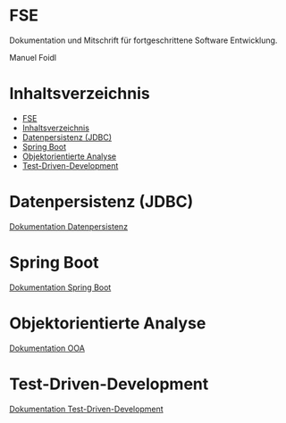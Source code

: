 # FSE

Dokumentation und Mitschrift für fortgeschrittene Software Entwicklung.

Manuel Foidl

# Inhaltsverzeichnis

- [FSE](#fse)
- [Inhaltsverzeichnis](#inhaltsverzeichnis)
- [Datenpersistenz (JDBC)](#datenpersistenz-jdbc)
- [Spring Boot](#spring-boot)
- [Objektorientierte Analyse](#objektorientierte-analyse)
- [Test-Driven-Development](#test-driven-development)


# Datenpersistenz (JDBC)
[Dokumentation Datenpersistenz](/Datenpersistenz/README.md)

# Spring Boot
[Dokumentation Spring Boot](/Spring/README.md)

# Objektorientierte Analyse
[Dokumentation OOA](/OO%20Analyse/README.md)

# Test-Driven-Development
[Dokumentation Test-Driven-Development](TDD/README.md)

